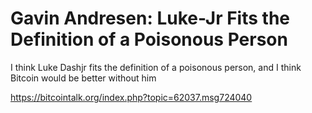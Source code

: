 # Gavin Andresen: Luke-Jr Fits the Definition of a Poisonous Person

I think Luke Dashjr fits the definition of a poisonous person, and I think Bitcoin would be better without him

https://bitcointalk.org/index.php?topic=62037.msg724040
